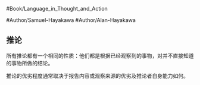 #Book/Language_in_Thought_and_Action 

#Author/Samuel-Hayakawa 
#Author/Alan-Hayakawa 

## 推论

所有推论都有一个相同的性质：他们都是根据已经观察到的事物，对并不直接知道的事物所做的结论。

推论的优劣程度通常取决于报告内容或观察来源的优劣及推论者自身能力如何。


